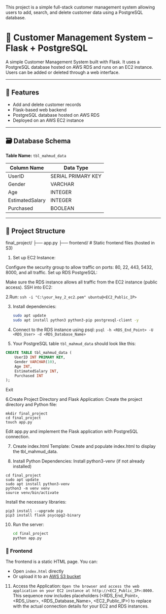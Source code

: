 This project is a simple full-stack customer management system allowing users to add, search, and delete customer data using a PostgreSQL database.
# 👤 Customer Management System – Flask + PostgreSQL
A simple Customer Management System built with Flask. It uses a PostgreSQL database hosted on AWS RDS and runs on an EC2 instance. Users can be added or deleted through a web interface.

---

## 📌 Features

- Add and delete customer records
- Flask-based web backend
- PostgreSQL database hosted on AWS RDS
- Deployed on an AWS EC2 instance

---

## 🗃️ Database Schema

**Table Name:** `tbl_mahmud_data`

| Column Name     | Data Type |
|------------------|-----------|
| UserID           | SERIAL PRIMARY KEY |
| Gender           | VARCHAR |
| Age              | INTEGER |
| EstimatedSalary  | INTEGER |
| Purchased        | BOOLEAN |

---

## 📂 Project Structure
final_project/
├── app.py
├── frontend/ # Static frontend files (hosted in S3)

1. Set up EC2 Instance:

  Configure the security group to allow traffic on ports: 80, 22, 443, 5432, 8000, and all traffic.
  Set up RDS PostgreSQL:

  Make sure the RDS instance allows all traffic from the EC2 instance (public access).
  SSH into EC2:

2.Run:
```ssh -i "C:\your_key_2_ec2.pem" ubuntu@<EC2_Public_IP>```


3. Install dependencies:
    ```bash
    sudo apt update
    sudo apt install python3 python3-pip postgresql-client -y
    ```
    
4. Connect to the RDS instance using psql:
   ```psql -h <RDS_End_Point> -U <RDS_User> -d <RDS_Database_Name>```

5. Your PostgreSQL table `tbl_mahmud_data` should look like this:
```sql
CREATE TABLE tbl_mahmud_data (
    UserID INT PRIMARY KEY,
    Gender VARCHAR(10),
    Age INT,
    EstimatedSalary INT,
    Purchased INT
);
```
Exit

6.Create Project Directory and Flask Application:
  Create the project directory and Python file: 
```
mkdir final_project
cd final_project
touch app.py
```
Edit app.py and implement the Flask application with PostgreSQL connection.

7. Create index.html Template:
   Create and populate index.html to display the tbl_mahmud_data.

9. Install Python Dependencies:
   Install python3-venv (if not already installed)
```
cd final_project
sudo apt update
sudo apt install python3-venv
python3 -m venv venv
source venv/bin/activate
```

Install the necessary libraries:
```
pip3 install --upgrade pip
pip3 install flask psycopg2-binary
```

10. Run the server:
    ```bash
    cd final_project
    python app.py    
    ```

### 🔹 Frontend

The frontend is a static HTML page. You can:

- Open `index.html` directly
- Or upload it to an [AWS S3 bucket](https://docs.aws.amazon.com/AmazonS3/latest/userguide/WebsiteHosting.html)

11. Access the Application:
```Open the browser and access the web application on your EC2 instance at http://<EC2_Public_IP>:8000.```
This sequence now includes placeholders (<RDS_End_Point>, <RDS_User>, <RDS_Database_Name>, <EC2_Public_IP>) to replace with the actual connection details for your EC2 and RDS instances.



